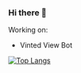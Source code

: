 ### Hi there 👋

<p align="center">
  
  Working on:

  <ul>
    <li><a href="#" style="text-decoration: none;">Vinted View Bot</a></li>
  </ul>
</p>


[![Top Langs](https://github-readme-stats.vercel.app/api/top-langs/?username=sweety-png&langs_count=8)](https://github.com/anuraghazra/github-readme-stats)
